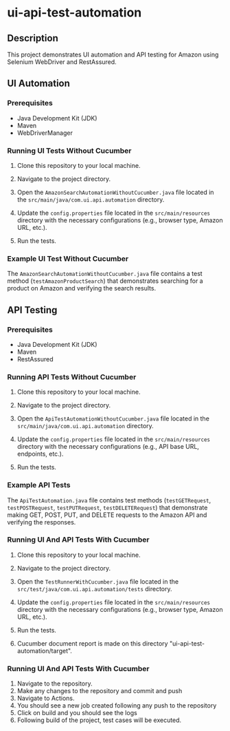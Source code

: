 # ui-api-test-automation

## Description

This project demonstrates UI automation and API testing for Amazon using Selenium WebDriver and RestAssured.

## UI Automation

### Prerequisites

- Java Development Kit (JDK)
- Maven
- WebDriverManager

### Running UI Tests Without Cucumber

1. Clone this repository to your local machine.

2. Navigate to the project directory.

3. Open the `AmazonSearchAutomationWithoutCucumber.java` file located in the `src/main/java/com.ui.api.automation` directory.

4. Update the `config.properties` file located in the `src/main/resources` directory with the necessary configurations (e.g., browser type, Amazon URL, etc.).

5. Run the tests.

### Example UI Test Without Cucumber

The `AmazonSearchAutomationWithoutCucumber.java` file contains a test method (`testAmazonProductSearch`) that demonstrates searching for a product on Amazon and verifying the search results.

## API Testing

### Prerequisites

- Java Development Kit (JDK)
- Maven
- RestAssured

### Running API Tests Without Cucumber

1. Clone this repository to your local machine.

2. Navigate to the project directory.

3. Open the `ApiTestAutomationWithoutCucumber.java` file located in the `src/main/java/com.ui.api.automation` directory.

4. Update the `config.properties` file located in the `src/main/resources` directory with the necessary configurations (e.g., API base URL, endpoints, etc.).

5. Run the tests.

### Example API Tests

The `ApiTestAutomation.java` file contains test methods (`testGETRequest`, `testPOSTRequest`, `testPUTRequest`, `testDELETERequest`) that demonstrate making GET, POST, PUT, and DELETE requests to the Amazon API and verifying the responses.



### Running UI And API Tests With Cucumber

1. Clone this repository to your local machine.

2. Navigate to the project directory.

3. Open the `TestRunnerWithCucumber.java` file located in the `src/test/java/com.ui.api.automation/tests` directory.

4. Update the `config.properties` file located in the `src/main/resources` directory with the necessary configurations (e.g., browser type, Amazon URL, etc.).

5. Run the tests.

6. Cucumber document report is made on this directory "ui-api-test-automation/target".

### Running UI And API Tests With Cucumber
1. Navigate to the repository.
2. Make any changes to the repository and commit and push
3. Navigate to Actions.
4. You should see a new job created following any push to the repository
5. Click on build and you should see the logs
6. Following build of the project, test cases will be executed. 
   

   



